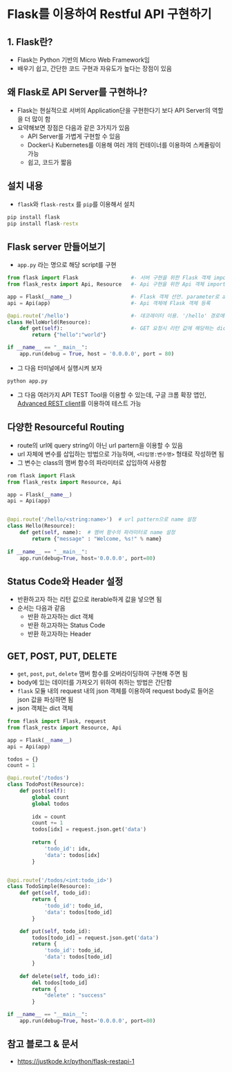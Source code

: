 # Flask를 이용하여 Restful API 구현하기
## 1. Flask란? 
- Flask는 Python 기반의 Micro Web Framework임
- 배우기 쉽고, 간단한 코드 구현과 자유도가 높다는 장점이 있음

## 왜 Flask로 API Server를 구현하나?
- Flask는 현실적으로 서버의 Application단을 구현한다기 보다 API Server의 역할을 더 많이 함
- 요약해보면 장점은 다음과 같은 3가지가 있음
  - API Server를 가볍게 구현할 수 있음 
  - Docker나 Kubernetes를 이용해 여러 개의 컨테이너를 이용하여 스케쥴링이 가능
  - 쉽고, 코드가 짧음 

## 설치 내용
- `flask`와 `flask-restx` 를 `pip`를 이용해서 설치
~~~cmd
pip install flask
pip install flask-restx
~~~

## Flask server 만들어보기
- `app.py` 라는 명으로 해당 script를 구현
~~~python
from flask import Flask                 #- 서버 구현을 위한 Flask 객체 import
from flask_restx import Api, Resource   #- Api 구현을 위한 Api 객체 import

app = Flask(__name__)                   #- Flask 객체 선언. parameter로 app 패키지 이름을 넣어줌
api = Api(app)                          #- Api 객체에 Flask 객체 등록

@api.route('/hello')                    #- 데코레이터 이용. '/hello' 경로에 클래스 등록
class HelloWorld(Resource):
    def get(self):                      #- GET 요청시 리턴 값에 해당하는 dict를 JSON 형태로 반환
        return {"hello":"world"}

if __name__ == "__main__":
    app.run(debug = True, host = '0.0.0.0', port = 80)
~~~
- 그 다음 터미널에서 실행시켜 보자
~~~linux
python app.py
~~~
- 그 다음 여러가지 API TEST Tool을 이용할 수 있는데, 구글 크롬 확장 앱인, [Advanced REST client](https://chrome.google.com/webstore/detail/advanced-rest-client/hgmloofddffdnphfgcellkdfbfbjeloo?hl=ko)를 이용하여 테스트 가능

## 다양한 Resourceful Routing
- route의 url에 query string이 아닌 url partern을 이용할 수 있음
- url 자체에 변수를 삽입하는 방법으로 가능하며, `<타입명:변수명>` 형태로 작성하면 됨
- 그 변수는 class의 맴버 함수의 파라미터로 삽입하여 사용함
~~~python
rom flask import Flask
from flask_restx import Resource, Api

app = Flask(__name__)
api = Api(app)


@api.route('/hello/<string:name>')  # url pattern으로 name 설정
class Hello(Resource):
    def get(self, name):  # 멤버 함수의 파라미터로 name 설정
        return {"message" : "Welcome, %s!" % name}
    
if __name__ == "__main__":
    app.run(debug=True, host='0.0.0.0', port=80)
~~~

## Status Code와 Header 설정
- 반환하고자 하는 리턴 값으로 iterable하게 값을 넣으면 됨
- 순서는 다음과 같음
  - 반환 하고자하는 dict 객체
  - 반환 하고자하는 Status Code
  - 반환 하고자하는 Header 

## GET, POST, PUT, DELETE
- `get`, `post`, `put`, `delete` 맴버 함수를 오버라이딩하여 구현해 주면 됨
- body에 있는 데이터를 가져오기 위하여 취하는 방법은 간단함
- `flask` 모듈 내의 request 내의 json 객체를 이용하여 request body로 들어온 json 값을 파싱하면 됨
- json 객체는 dict 객체
~~~python 
from flask import Flask, request
from flask_restx import Resource, Api

app = Flask(__name__)
api = Api(app)

todos = {}
count = 1

@api.route('/todos')
class TodoPost(Resource):
    def post(self):
        global count
        global todos
        
        idx = count
        count += 1
        todos[idx] = request.json.get('data')
        
        return {
            'todo_id': idx,
            'data': todos[idx]
        }


@api.route('/todos/<int:todo_id>')
class TodoSimple(Resource):
    def get(self, todo_id):
        return {
            'todo_id': todo_id,
            'data': todos[todo_id]
        }

    def put(self, todo_id):
        todos[todo_id] = request.json.get('data')
        return {
            'todo_id': todo_id,
            'data': todos[todo_id]
        }
    
    def delete(self, todo_id):
        del todos[todo_id]
        return {
            "delete" : "success"
        }

if __name__ == "__main__":
    app.run(debug=True, host='0.0.0.0', port=80)
~~~


## 참고 블로그 & 문서
- https://justkode.kr/python/flask-restapi-1
